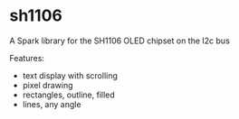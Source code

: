 sh1106
======

A Spark library for the SH1106 OLED chipset on the I2c bus

Features:
*	text display with scrolling
*	pixel drawing
*	rectangles, outline, filled
*	lines, any angle
